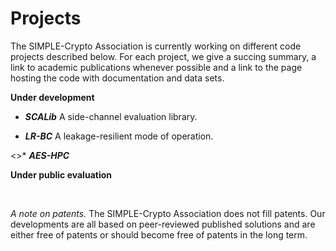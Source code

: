 # Projects

The SIMPLE-Crypto Association is currently working on different code projects described below.
For each project, we give a succing summary, a link to academic publications whenever possible
and a link to the page hosting the code with documentation and data sets.

**Under development**

* <strong><em>SCALib</em></strong> A side-channel evaluation library.

* <strong><em>LR-BC</em></strong> A leakage-resilient mode of operation.

<>* <strong><em>AES-HPC</em></strong>

**Under public evaluation**

<br>

_A note on patents._ The SIMPLE-Crypto Association does not fill patents.
Our developments are all based on peer-reviewed published solutions and are either free of patents 
or should become free of patents in the long term. 

